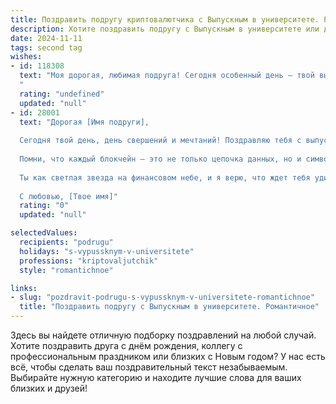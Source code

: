 ```yaml
---
title: Поздравить подругу криптовалютчика с Выпускным в университете. Романтичное
description: Хотите поздравить подругу с Выпускным в университете или другим праздником? Наш ИИ создаст незабываемое поздравление, а вы обязательно выделитесь среди других.  
date: 2024-11-11
tags: second tag
wishes:
- id: 118308
  text: "Моя дорогая, любимая подруга! Сегодня особенный день – твой выпускной!  Сердце переполняется гордостью и нежностью, наблюдая, как ты достигаешь своих высот, покоряя мир криптовалют своим умом, красотой и талантом. Пусть твой путь будет полон ярких побед, а удача всегда идёт рядом.  Пусть эта дата станет началом новой, прекрасной главы в твоей жизни, полной любви, счастья и невероятных свершений!  Я бесконечно люблю тебя и всегда буду рядом!
  "
  rating: "undefined"
  updated: "null"
- id: 28001
  text: "Дорогая [Имя подруги],
  
  Сегодня твой день, день свершений и мечтаний! Поздравляю тебя с выпускным, с этим важным этапом на пути к светлому будущему. Ты не просто криптовалютчик, ты – волшебница, способная управлять миром финансов и технологий, и грядущие успехи раскрывают перед тобой безграничные горизонты.
  
  Помни, что каждый блокчейн – это не только цепочка данных, но и символ твоей упорной работы, непоколебимой веры в себя и стремления к новым вершинам. Пусть каждый проект, за который ты возьмешься, приносит тебе радость и удовлетворение.
  
  Ты как светлая звезда на финансовом небе, и я верю, что ждет тебя удивительное будущее, полное ярких свершений и вдохновения. Желаю тебе любви, успеха и бесконечного потока позитива в каждом дне. Пусть каждый шаг ведет к новым высотам, а мечты становятся реальностью.
  
  С любовью, [Твое имя]"
  rating: "0"
  updated: "null"

selectedValues:
  recipients: "podrugu"
  holidays: "s-vypussknym-v-universitete"
  professions: "kriptovaljutchik"
  style: "romantichnoe"

links:
- slug: "pozdravit-podrugu-s-vypussknym-v-universitete-romantichnoe"
  title: "Поздравить подругу с Выпускным в университете. Романтичное"
---
```


Здесь вы найдете отличную подборку поздравлений на любой случай. 
Хотите поздравить друга с днём рождения, коллегу с профессиональным праздником или близких с Новым годом? У нас есть всё, чтобы сделать ваш поздравительный текст незабываемым. Выбирайте нужную категорию и находите лучшие слова для ваших близких и друзей!

